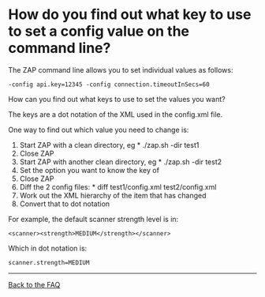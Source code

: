 # How do you find out what key to use to set a config value on the command line?

The ZAP command line allows you to set individual values as follows:
```
-config api.key=12345 -config connection.timeoutInSecs=60
```
How can you find out what keys to use to set the values you want?

The keys are a dot notation of the XML used in the config.xml file.

One way to find out which value you need to change is:
  1. Start ZAP with a clean directory, eg
    * ./zap.sh -dir test1
  1. Close ZAP
  1. Start ZAP with another clean directory, eg
    * ./zap.sh -dir test2
  1. Set the option you want to know the key of
  1. Close ZAP
  1. Diff the 2 config files:
    * diff test1/config.xml test2/config.xml
  1. Work out the XML hierarchy of the item that has changed
  1. Convert that to dot notation

For example, the default scanner strength level is in:
```
<scanner><strength>MEDIUM</strength></scanner>
```
Which in dot notation is:
```
scanner.strength=MEDIUM
```


---

[Back to the FAQ](FAQtoplevel)